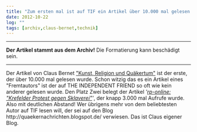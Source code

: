 ```yaml
---
title: "Zum ersten mal ist auf TIF ein Artikel über 10.000 mal gelesen worden"
date: 2012-10-22
log: ""
tags: [archiv,claus-bernet,technik]
---
```

<hr><b>Der Artikel stammt aus dem Archiv!</b> Die Formatierung kann beschädigt sein.<hr>

<p>Der Artikel von Claus Bernet <a href="">"Kunst, Religion und Quäkertum"</a> ist der erste, der über 10.000 mal gelesen wurde. Schon witzig das es ein Artikel eines "Fremtautors" ist der auf THE INDEPENDENT FRIEND so oft wie kein anderer gelesen wurde. Den Platz Zwei belegt der Artikel <i>'<a href="http://www.the-independent-friend.de/?q=Krefelder_Protest_gegen_Sklaverei">rp-online: "Krefelder Protest gegen Sklaverei"</a>'</i>, der knapp 3.000 mal Aufrufe wurde. Also mit deutlichen Abstand! Wer übrigens mehr von dem beliebtesten Autor auf TIF lesen will, der sei auf den Blog http://quaekernachrichten.blogspot.de/ verwiesen. Das ist Claus eigener Blog.</p>
